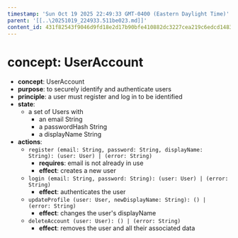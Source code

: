 ```yaml
---
timestamp: 'Sun Oct 19 2025 22:49:33 GMT-0400 (Eastern Daylight Time)'
parent: '[[..\20251019_224933.511be023.md]]'
content_id: 431f82543f9046d9fd18e2d17b90bfe410882dc3227cea219c6edcd148359934
---
```


# concept: UserAccount

* **concept**: UserAccount
* **purpose**: to securely identify and authenticate users
* **principle**: a user must register and log in to be identified
* **state**:
  * a set of Users with
    * an email String
    * a passwordHash String
    * a displayName String
* **actions**:
  * `register (email: String, password: String, displayName: String): (user: User) | (error: String)`
    * **requires**: email is not already in use
    * **effect**: creates a new user
  * `login (email: String, password: String): (user: User) | (error: String)`
    * **effect**: authenticates the user
  * `updateProfile (user: User, newDisplayName: String): () | (error: String)`
    * **effect**: changes the user's displayName
  * `deleteAccount (user: User): () | (error: String)`
    * **effect**: removes the user and all their associated data
